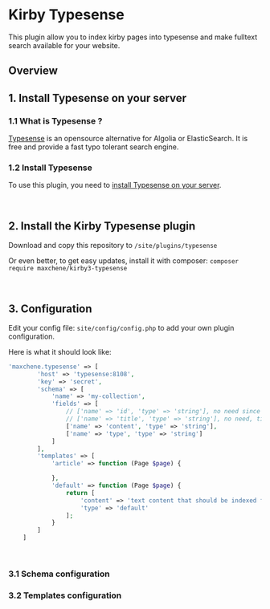 # Kirby Typesense

This plugin allow you to index kirby pages into typesense and make fulltext search available for your website.

## Overview

## 1. Install Typesense on your server

### 1.1 What is Typesense ?

[Typesense](https://typesense.org) is an opensource alternative for Algolia or ElasticSearch. It is free and provide a fast typo tolerant search engine.


### 1.2 Install Typesense

To use this plugin, you need to [install Typesense on your server](https://typesense.org/docs/guide/install-typesense.html).

<br/>

## 2. Install the Kirby Typesense plugin

Download and copy this repository to ```/site/plugins/typesense```

Or even better, to get easy updates, install it with composer: ```composer require maxchene/kirby3-typesense```

<br/>

## 3. Configuration

Edit your config file: ```site/config/config.php``` to add your own plugin configuration.

Here is what it should look like:

```php
'maxchene.typesense' => [
        'host' => 'typesense:8108',
        'key' => 'secret',
        'schema' => [
            'name' => 'my-collection',
            'fields' => [
                // ['name' => 'id', 'type' => 'string'], no need since typesense automatically add id
                // ['name' => 'title', 'type' => 'string'], no need, title is always added to document
                ['name' => 'content', 'type' => 'string'],
                ['name' => 'type', 'type' => 'string']
            ]
        ],
        'templates' => [
            'article' => function (Page $page) {

            },
            'default' => function (Page $page) {
                return [
                    'content' => 'text content that should be indexed for fulltext search',
                    'type' => 'default'
                ];
            }
        ]
    ]
```

<br/>

### 3.1 Schema configuration

### 3.2 Templates configuration
